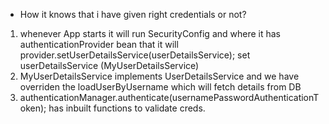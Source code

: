 * How it knows that i have given right credentials or not?

1. whenever App starts it will run SecurityConfig and where it has authenticationProvider bean that it will
   provider.setUserDetailsService(userDetailsService); set userDetailsService (MyUserDetailsService)
2. MyUserDetailsService implements UserDetailsService and we have overriden the loadUserByUsername which will fetch
   details from DB
3. authenticationManager.authenticate(usernamePasswordAuthenticationToken); has inbuilt functions to validate creds.


